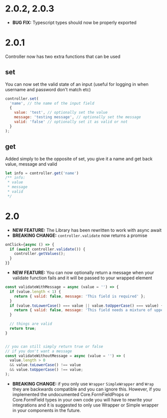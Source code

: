 # 2.0.2, 2.0.3
* __BUG FIX:__ Typescript types should now be properly exported

# 2.0.1
Controller now has two extra functions that can be used

## set
You can now set the valid state of an input (useful for logging in when username and password don't match etc)
```js
controller.set(
  'name', // the name of the input field
  {
    value: 'test', // optionally set the value
    message: 'testing message', // optionally set the message
    valid: 'false' // optionally set it as valid or not
  }
);
```
## get
Added simply to be the opposite of set, you give it a name and get back value, message and valid
```ts
let info = controller.get('name')
/** info:
 * value
 * message
 * valid
 */
```

# 2.0
* __NEW FEATURE:__ The Library has been rewritten to work with async await
* __BREAKING CHANGE:__ `controller.validate` now returns a promise
```js
onClick={async () => {
  if (await controller.validate()) {
    controller.getValues();
  }
}}
```
* __NEW FEATURE:__ You can now optionally return a message when your validate function fails and it will be passed to your wrapped element
```js
const validateWithMessage = async (value = '') => {
  if (value.length < 1) {
    return { valid: false, message: 'This field is required' };
  }
  if (value.toLowerCase() === value || value.toUpperCase() === value) {
    return { valid: false, message: 'This field needs a mixture of uppercase and lowercase letters' };
  }

  // things are valid
  return true;
}


// you can still simply return true or false
// if you don't want a message
const validateWithoutMessage = async (value = '') => (
  value.length > 0
  && value.toLowerCase() !== value
  && value.toUpperCase() !== value;
);
```
* __BREAKING CHANGE:__ if you only use `Wrapper` `SimpleWrapper` and `Wrap` they are backwards compatible and you can ignore this. However, if you implemented the undocumented Core.FormFieldProps or Core.FormField types in your own code you will have to rewrite your integrations and it is suggested to only use Wrapper or Simple wrapper in your components in the future.